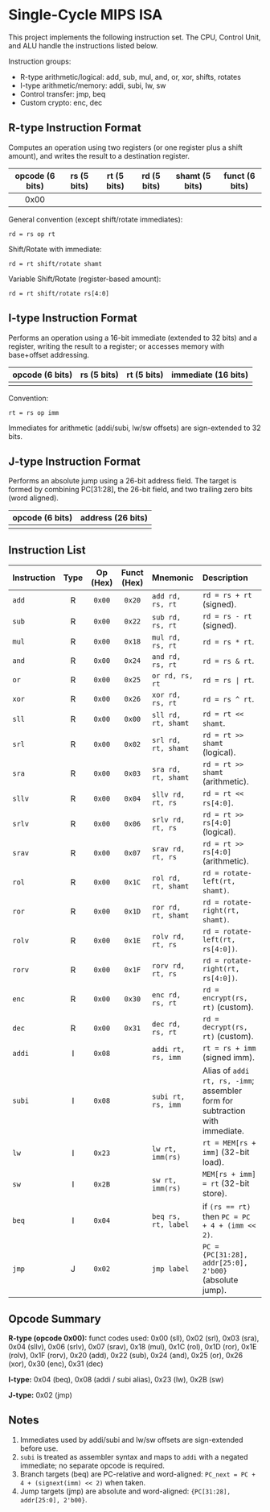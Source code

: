 # Single-Cycle MIPS ISA

This project implements the following instruction set. The CPU, Control Unit, and ALU handle the instructions listed below.

Instruction groups:
- R-type arithmetic/logical: add, sub, mul, and, or, xor, shifts, rotates
- I-type arithmetic/memory: addi, subi, lw, sw
- Control transfer: jmp, beq
- Custom crypto: enc, dec

## R-type Instruction Format

Computes an operation using two registers (or one register plus a shift amount), and writes the result to a destination register.

| opcode (6 bits) | rs (5 bits) | rt (5 bits) | rd (5 bits) | shamt (5 bits) | funct (6 bits) |
|:--------------:|:-----------:|:-----------:|:-----------:|:--------------:|:--------------:|
|   0x00         |             |             |             |                |                |

General convention (except shift/rotate immediates):

```
rd = rs op rt
```

Shift/Rotate with immediate:

```
rd = rt shift/rotate shamt
```

Variable Shift/Rotate (register-based amount):

```
rd = rt shift/rotate rs[4:0]
```

## I-type Instruction Format

Performs an operation using a 16-bit immediate (extended to 32 bits) and a register, writing the result to a register; or accesses memory with base+offset addressing.

| opcode (6 bits) | rs (5 bits) | rt (5 bits) | immediate (16 bits) |
|:--------------:|:-----------:|:-----------:|:-------------------:|
|                |             |             |                     |

Convention:

```
rt = rs op imm
```

Immediates for arithmetic (addi/subi, lw/sw offsets) are sign-extended to 32 bits.

## J-type Instruction Format

Performs an absolute jump using a 26-bit address field. The target is formed by combining PC[31:28], the 26-bit field, and two trailing zero bits (word aligned).

| opcode (6 bits) | address (26 bits) |
|:--------------:|:------------------:|
|                |                    |

## Instruction List

| Instruction | Type | Op (Hex) | Funct (Hex) | Mnemonic | Description |
|:---|:---:|:---:|:---:|:---|:---|
| `add` | R | `0x00` | `0x20` | `add rd, rs, rt` | `rd = rs + rt` (signed). |
| `sub` | R | `0x00` | `0x22` | `sub rd, rs, rt` | `rd = rs - rt` (signed). |
| `mul` | R | `0x00` | `0x18` | `mul rd, rs, rt` | `rd = rs * rt`. |
| `and` | R | `0x00` | `0x24` | `and rd, rs, rt` | `rd = rs & rt`. |
| `or`  | R | `0x00` | `0x25` | `or rd, rs, rt`  | `rd = rs \| rt`. |
| `xor` | R | `0x00` | `0x26` | `xor rd, rs, rt` | `rd = rs ^ rt`. |
| `sll` | R | `0x00` | `0x00` | `sll rd, rt, shamt` | `rd = rt << shamt`. |
| `srl` | R | `0x00` | `0x02` | `srl rd, rt, shamt` | `rd = rt >> shamt` (logical). |
| `sra` | R | `0x00` | `0x03` | `sra rd, rt, shamt` | `rd = rt >> shamt` (arithmetic). |
| `sllv`| R | `0x00` | `0x04` | `sllv rd, rt, rs`   | `rd = rt << rs[4:0]`. |
| `srlv`| R | `0x00` | `0x06` | `srlv rd, rt, rs`   | `rd = rt >> rs[4:0]` (logical). |
| `srav`| R | `0x00` | `0x07` | `srav rd, rt, rs`   | `rd = rt >> rs[4:0]` (arithmetic). |
| `rol` | R | `0x00` | `0x1C` | `rol rd, rt, shamt` | `rd = rotate-left(rt, shamt)`. |
| `ror` | R | `0x00` | `0x1D` | `ror rd, rt, shamt` | `rd = rotate-right(rt, shamt)`. |
| `rolv`| R | `0x00` | `0x1E` | `rolv rd, rt, rs`   | `rd = rotate-left(rt, rs[4:0])`. |
| `rorv`| R | `0x00` | `0x1F` | `rorv rd, rt, rs`   | `rd = rotate-right(rt, rs[4:0])`. |
| `enc` | R | `0x00` | `0x30` | `enc rd, rs, rt` | `rd = encrypt(rs, rt)` (custom). |
| `dec` | R | `0x00` | `0x31` | `dec rd, rs, rt` | `rd = decrypt(rs, rt)` (custom). |
| `addi`| I | `0x08` |        | `addi rt, rs, imm` | `rt = rs + imm` (signed imm). |
| `subi`| I | `0x08` |        | `subi rt, rs, imm` | Alias of `addi rt, rs, -imm`; assembler form for subtraction with immediate. |
| `lw`  | I | `0x23` |        | `lw rt, imm(rs)`   | `rt = MEM[rs + imm]` (32-bit load). |
| `sw`  | I | `0x2B` |        | `sw rt, imm(rs)`   | `MEM[rs + imm] = rt` (32-bit store). |
| `beq` | I | `0x04` |        | `beq rs, rt, label` | if `(rs == rt)` then `PC = PC + 4 + (imm << 2)`. |
| `jmp` | J | `0x02` |        | `jmp label`        | `PC = {PC[31:28], addr[25:0], 2'b00}` (absolute jump). |

## Opcode Summary

**R-type (opcode 0x00):** funct codes used: 0x00 (sll), 0x02 (srl), 0x03 (sra), 0x04 (sllv), 0x06 (srlv), 0x07 (srav), 0x18 (mul), 0x1C (rol), 0x1D (ror), 0x1E (rolv), 0x1F (rorv), 0x20 (add), 0x22 (sub), 0x24 (and), 0x25 (or), 0x26 (xor), 0x30 (enc), 0x31 (dec)

**I-type:** 0x04 (beq), 0x08 (addi / subi alias), 0x23 (lw), 0x2B (sw)

**J-type:** 0x02 (jmp)

## Notes

1. Immediates used by addi/subi and lw/sw offsets are sign-extended before use.
2. `subi` is treated as assembler syntax and maps to `addi` with a negated immediate; no separate opcode is required.
3. Branch targets (beq) are PC-relative and word-aligned: `PC_next = PC + 4 + (signext(imm) << 2)` when taken.
4. Jump targets (jmp) are absolute and word-aligned: `{PC[31:28], addr[25:0], 2'b00}`.